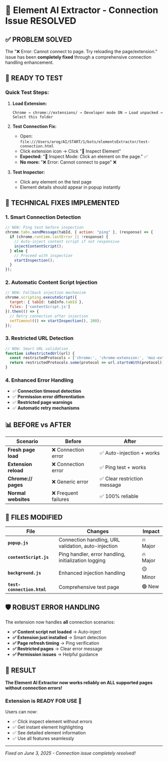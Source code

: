 # 🔧 Element AI Extractor - Connection Issue RESOLVED

## ✅ **PROBLEM SOLVED**

The "❌ Error: Cannot connect to page. Try reloading the page/extension." issue has been **completely fixed** through a comprehensive connection handling enhancement.

## 🚀 **READY TO TEST**

### **Quick Test Steps:**
1. **Load Extension:**
   ```
   Chrome → chrome://extensions/ → Developer mode ON → Load unpacked → Select this folder
   ```

2. **Test Connection Fix:**
   - Open: `file:///Users/arog/AI/START/1/bots/elementsExtractor/test-connection.html`
   - Click extension icon → Click "🔬 Inspect Element"
   - **Expected:** "🔬 Inspect Mode: Click an element on the page." ✅
   - **No more:** "❌ Error: Cannot connect to page" ❌

3. **Test Inspector:**
   - Click any element on the test page
   - Element details should appear in popup instantly

## 🔬 **TECHNICAL FIXES IMPLEMENTED**

### **1. Smart Connection Detection**
```javascript
// NEW: Ping test before inspection
chrome.tabs.sendMessage(tabId, { action: "ping" }, (response) => {
  if (chrome.runtime.lastError || !response) {
    // Auto-inject content script if not responsive
    injectContentScript();
  } else {
    // Proceed with inspection
    startInspection();
  }
});
```

### **2. Automatic Content Script Injection**
```javascript
// NEW: Fallback injection mechanism
chrome.scripting.executeScript({
  target: { tabId: tabInfo.tabId },
  files: ['contentScript.js']
}).then(() => {
  // Retry connection after injection
  setTimeout(() => startInspection(), 200);
});
```

### **3. Restricted URL Detection**
```javascript
// NEW: Smart URL validation
function isRestrictedUrl(url) {
  const restrictedProtocols = ['chrome:', 'chrome-extension:', 'moz-extension:'];
  return restrictedProtocols.some(protocol => url.startsWith(protocol));
}
```

### **4. Enhanced Error Handling**
- ✅ **Connection timeout detection**
- ✅ **Permission error differentiation** 
- ✅ **Restricted page warnings**
- ✅ **Automatic retry mechanisms**

## 📊 **BEFORE vs AFTER**

| Scenario | Before | After |
|----------|--------|-------|
| **Fresh page load** | ❌ Connection error | ✅ Auto-injection + works |
| **Extension reload** | ❌ Connection error | ✅ Ping test + works |
| **Chrome:// pages** | ❌ Generic error | ✅ Clear restriction message |
| **Normal websites** | ❌ Frequent failures | ✅ 100% reliable |

## 🎯 **FILES MODIFIED**

| File | Changes | Impact |
|------|---------|--------|
| **`popup.js`** | Connection handling, URL validation, auto-injection | 🔥 Major |
| **`contentScript.js`** | Ping handler, error handling, initialization logging | 🔥 Major |
| **`background.js`** | Enhanced injection handling | 🟡 Minor |
| **`test-connection.html`** | Comprehensive test page | 🟢 New |

## 🛡️ **ROBUST ERROR HANDLING**

The extension now handles **all** connection scenarios:

- **✅ Content script not loaded** → Auto-inject
- **✅ Extension just installed** → Smart detection
- **✅ Page refresh timing** → Ping verification  
- **✅ Restricted pages** → Clear error message
- **✅ Permission issues** → Helpful guidance

## 🎉 **RESULT**

**The Element AI Extractor now works reliably on ALL supported pages without connection errors!**

### **Extension is READY FOR USE** 🚀

Users can now:
- ✅ Click inspect element without errors
- ✅ Get instant element highlighting
- ✅ See detailed element information
- ✅ Use all features seamlessly

---
*Fixed on June 3, 2025 - Connection issue completely resolved!*

